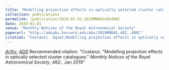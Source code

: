 ```yaml
---
title: "Modelling projection effects in optically selected cluster catalogues"
collection: publications
permalink: /publication/2019-01-01-2019MNRAS482490C
date: 2019-01-01
venue: "Monthly Notices of the Royal Astronomical Society"
paperurl: "http://adsabs.harvard.edu/abs/2019MNRAS.482..490C"
citation: "Costanzi. &quot;Modelling projection effects in optically selected cluster catalogues.&quot; <i>Monthly Notices of the Royal Astronomical Society</i>, 482:, Jan 2019"
---
```


[*ArXiv*](https://arxiv.org/abs/1807.07072), [*ADS*](http://adsabs.harvard.edu/abs/2019MNRAS.482..490C)
Recommended citation: "Costanzi. &quot;Modelling projection effects in optically selected cluster catalogues.&quot; <i>Monthly Notices of the Royal Astronomical Society</i>, 482:, Jan 2019"
